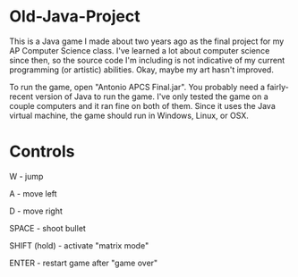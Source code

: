Old-Java-Project
================

This is a Java game I made about two years ago as the final project for my AP Computer Science class. I've learned a lot about computer science since then, so the source code I'm including is not indicative of my current programming (or artistic) abilities. Okay, maybe my art hasn't improved.

To run the game, open "Antonio APCS Final.jar". You probably need a fairly-recent version of Java to run the game. I've only tested the game on a couple computers and it ran fine on both of them. Since it uses the Java virtual machine, the game should run in Windows, Linux, or OSX.

Controls
========
W - jump

A - move left

D - move right

SPACE - shoot bullet 

SHIFT (hold) - activate "matrix mode"

ENTER - restart game after "game over"
